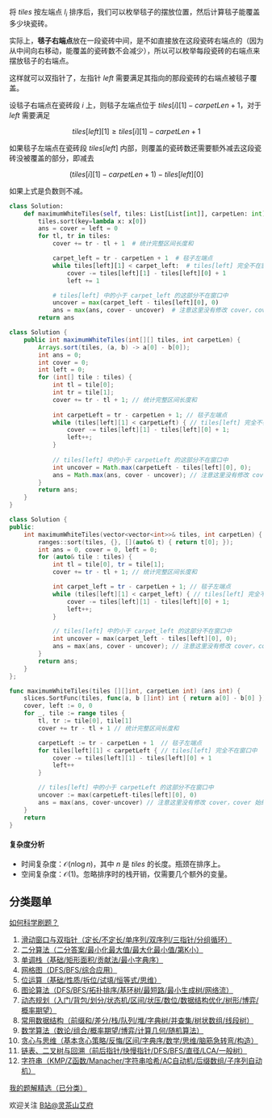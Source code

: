 将 $\textit{tiles}$ 按左端点 $l_i$ 排序后，我们可以枚举毯子的摆放位置，然后计算毯子能覆盖多少块瓷砖。

实际上，**毯子右端点**放在一段瓷砖中间，是不如直接放在这段瓷砖右端点的（因为从中间向右移动，能覆盖的瓷砖数不会减少），所以可以枚举每段瓷砖的右端点来摆放毯子的右端点。

这样就可以双指针了，左指针 $\textit{left}$ 需要满足其指向的那段瓷砖的右端点被毯子覆盖。

设毯子右端点在瓷砖段 $i$ 上，则毯子左端点位于 $\textit{tiles}[i][1] - \textit{carpetLen}+1$，对于 $\textit{left}$ 需要满足

$$
\textit{tiles}[\textit{left}][1] \ge \textit{tiles}[i][1] - \textit{carpetLen}+1
$$

如果毯子左端点在瓷砖段 $\textit{tiles}[\textit{left}]$ 内部，则覆盖的瓷砖数还需要额外减去这段瓷砖没被覆盖的部分，即减去

$$
(\textit{tiles}[i][1] - \textit{carpetLen}+1)-\textit{tiles}[\textit{left}][0]
$$

如果上式是负数则不减。

```py [sol-Python3]
class Solution:
    def maximumWhiteTiles(self, tiles: List[List[int]], carpetLen: int) -> int:
        tiles.sort(key=lambda x: x[0])
        ans = cover = left = 0
        for tl, tr in tiles:
            cover += tr - tl + 1  # 统计完整区间长度和

            carpet_left = tr - carpetLen + 1  # 毯子左端点
            while tiles[left][1] < carpet_left:  # tiles[left] 完全不在窗口中
                cover -= tiles[left][1] - tiles[left][0] + 1
                left += 1

            # tiles[left] 中的小于 carpet_left 的这部分不在窗口中
            uncover = max(carpet_left - tiles[left][0], 0)
            ans = max(ans, cover - uncover)  # 注意这里没有修改 cover，cover 始终是完整区间长度和
        return ans
```

```java [sol-Java]
class Solution {
    public int maximumWhiteTiles(int[][] tiles, int carpetLen) {
        Arrays.sort(tiles, (a, b) -> a[0] - b[0]);
        int ans = 0;
        int cover = 0;
        int left = 0;
        for (int[] tile : tiles) {
            int tl = tile[0];
            int tr = tile[1];
            cover += tr - tl + 1; // 统计完整区间长度和
            
            int carpetLeft = tr - carpetLen + 1; // 毯子左端点
            while (tiles[left][1] < carpetLeft) { // tiles[left] 完全不在窗口中
                cover -= tiles[left][1] - tiles[left][0] + 1;
                left++;
            }
            
            // tiles[left] 中的小于 carpetLeft 的这部分不在窗口中
            int uncover = Math.max(carpetLeft - tiles[left][0], 0);
            ans = Math.max(ans, cover - uncover); // 注意这里没有修改 cover，cover 始终是完整区间长度和
        }
        return ans;
    }
}
```

```cpp [sol-C++]
class Solution {
public:
    int maximumWhiteTiles(vector<vector<int>>& tiles, int carpetLen) {
        ranges::sort(tiles, {}, [](auto& t) { return t[0]; });
        int ans = 0, cover = 0, left = 0;
        for (auto& tile : tiles) {
            int tl = tile[0], tr = tile[1];
            cover += tr - tl + 1; // 统计完整区间长度和

            int carpet_left = tr - carpetLen + 1; // 毯子左端点
            while (tiles[left][1] < carpet_left) { // tiles[left] 完全不在窗口中
                cover -= tiles[left][1] - tiles[left][0] + 1;
                left++;
            }

            // tiles[left] 中的小于 carpet_left 的这部分不在窗口中
            int uncover = max(carpet_left - tiles[left][0], 0);
            ans = max(ans, cover - uncover); // 注意这里没有修改 cover，cover 始终是完整区间长度和
        }
        return ans;
    }
};
```

```go [sol-Go]
func maximumWhiteTiles(tiles [][]int, carpetLen int) (ans int) {
	slices.SortFunc(tiles, func(a, b []int) int { return a[0] - b[0] })
	cover, left := 0, 0
	for _, tile := range tiles {
		tl, tr := tile[0], tile[1]
		cover += tr - tl + 1 // 统计完整区间长度和

		carpetLeft := tr - carpetLen + 1  // 毯子左端点
		for tiles[left][1] < carpetLeft { // tiles[left] 完全不在窗口中
			cover -= tiles[left][1] - tiles[left][0] + 1
			left++
		}

		// tiles[left] 中的小于 carpetLeft 的这部分不在窗口中
		uncover := max(carpetLeft-tiles[left][0], 0)
		ans = max(ans, cover-uncover) // 注意这里没有修改 cover，cover 始终是完整区间长度和
	}
	return
}
```

#### 复杂度分析

- 时间复杂度：$\mathcal{O}(n\log n)$，其中 $n$ 是 $\textit{tiles}$ 的长度。瓶颈在排序上。
- 空间复杂度：$\mathcal{O}(1)$。忽略排序时的栈开销，仅需要几个额外的变量。

## 分类题单

[如何科学刷题？](https://leetcode.cn/circle/discuss/RvFUtj/)

1. [滑动窗口与双指针（定长/不定长/单序列/双序列/三指针/分组循环）](https://leetcode.cn/circle/discuss/0viNMK/)
2. [二分算法（二分答案/最小化最大值/最大化最小值/第K小）](https://leetcode.cn/circle/discuss/SqopEo/)
3. [单调栈（基础/矩形面积/贡献法/最小字典序）](https://leetcode.cn/circle/discuss/9oZFK9/)
4. [网格图（DFS/BFS/综合应用）](https://leetcode.cn/circle/discuss/YiXPXW/)
5. [位运算（基础/性质/拆位/试填/恒等式/思维）](https://leetcode.cn/circle/discuss/dHn9Vk/)
6. [图论算法（DFS/BFS/拓扑排序/基环树/最短路/最小生成树/网络流）](https://leetcode.cn/circle/discuss/01LUak/)
7. [动态规划（入门/背包/划分/状态机/区间/状压/数位/数据结构优化/树形/博弈/概率期望）](https://leetcode.cn/circle/discuss/tXLS3i/)
8. [常用数据结构（前缀和/差分/栈/队列/堆/字典树/并查集/树状数组/线段树）](https://leetcode.cn/circle/discuss/mOr1u6/)
9. [数学算法（数论/组合/概率期望/博弈/计算几何/随机算法）](https://leetcode.cn/circle/discuss/IYT3ss/)
10. [贪心与思维（基本贪心策略/反悔/区间/字典序/数学/思维/脑筋急转弯/构造）](https://leetcode.cn/circle/discuss/g6KTKL/)
11. [链表、二叉树与回溯（前后指针/快慢指针/DFS/BFS/直径/LCA/一般树）](https://leetcode.cn/circle/discuss/K0n2gO/)
12. [字符串（KMP/Z函数/Manacher/字符串哈希/AC自动机/后缀数组/子序列自动机）](https://leetcode.cn/circle/discuss/SJFwQI/)

[我的题解精选（已分类）](https://github.com/EndlessCheng/codeforces-go/blob/master/leetcode/SOLUTIONS.md)

欢迎关注 [B站@灵茶山艾府](https://space.bilibili.com/206214)
